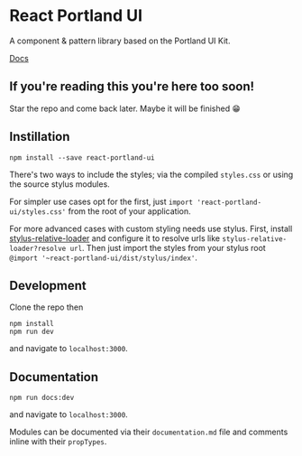 # React Portland UI

A component & pattern library based on the Portland UI Kit.

[Docs](http://react-portland-ui.surge.sh/)

## If you're reading this you're here too soon!

Star the repo and come back later. Maybe it will be finished :grin:

## Instillation

```
npm install --save react-portland-ui
```

There's two ways to include the styles; via the compiled `styles.css` or using the source stylus modules.

For simpler use cases opt for the first, just `import 'react-portland-ui/styles.css'` from the root of your application.

For more advanced cases with custom styling needs use stylus. First, install [stylus-relative-loader](https://github.com/walmartlabs/stylus-relative-loader) and configure it to resolve urls like `stylus-relative-loader?resolve url`. Then just import the styles from your stylus root `@import '~react-portland-ui/dist/stylus/index'`.

## Development

Clone the repo then

```
npm install
npm run dev
```

and navigate to `localhost:3000`.

## Documentation

```
npm run docs:dev
```

and navigate to `localhost:3000`.

Modules can be documented via their `documentation.md` file and comments inline with their `propTypes`.
